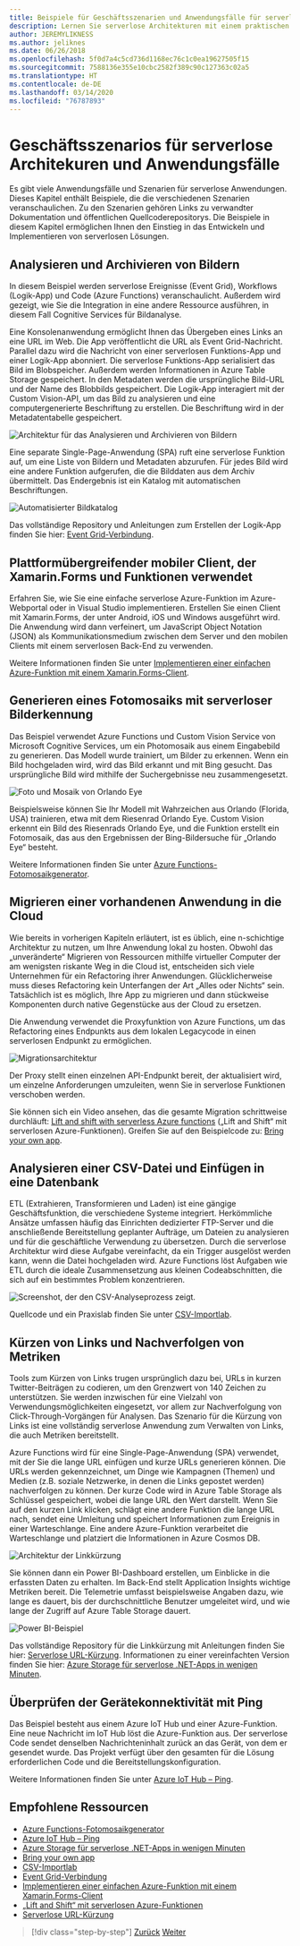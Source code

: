```yaml
---
title: Beispiele für Geschäftsszenarien und Anwendungsfälle für serverlose Apps
description: Lernen Sie serverlose Architekturen mit einem praktischen Ansatz kennen, indem Sie auf Beispiele zugreifen, die von der Bildverarbeitung bis hin zu Mobile-Back-Ends und ETL-Pipelines reichen.
author: JEREMYLIKNESS
ms.author: jeliknes
ms.date: 06/26/2018
ms.openlocfilehash: 5f0d7a4c5cd736d1168ec76c1c0ea19627505f15
ms.sourcegitcommit: 7588136e355e10cbc2582f389c90c127363c02a5
ms.translationtype: HT
ms.contentlocale: de-DE
ms.lasthandoff: 03/14/2020
ms.locfileid: "76787893"
---
```

# <a name="serverless-business-scenarios-and-use-cases"></a>Geschäftsszenarios für serverlose Architekuren und Anwendungsfälle

Es gibt viele Anwendungsfälle und Szenarien für serverlose Anwendungen. Dieses Kapitel enthält Beispiele, die die verschiedenen Szenarien veranschaulichen. Zu den Szenarien gehören Links zu verwandter Dokumentation und öffentlichen Quellcoderepositorys. Die Beispiele in diesem Kapitel ermöglichen Ihnen den Einstieg in das Entwickeln und Implementieren von serverlosen Lösungen.

## <a name="analyze-and-archive-images"></a>Analysieren und Archivieren von Bildern

In diesem Beispiel werden serverlose Ereignisse (Event Grid), Workflows (Logik-App) und Code (Azure Functions) veranschaulicht. Außerdem wird gezeigt, wie Sie die Integration in eine andere Ressource ausführen, in diesem Fall Cognitive Services für Bildanalyse.

Eine Konsolenanwendung ermöglicht Ihnen das Übergeben eines Links an eine URL im Web. Die App veröffentlicht die URL als Event Grid-Nachricht. Parallel dazu wird die Nachricht von einer serverlosen Funktions-App und einer Logik-App abonniert. Die serverlose Funktions-App serialisiert das Bild im Blobspeicher. Außerdem werden Informationen in Azure Table Storage gespeichert. In den Metadaten werden die ursprüngliche Bild-URL und der Name des Blobbilds gespeichert. Die Logik-App interagiert mit der Custom Vision-API, um das Bild zu analysieren und eine computergenerierte Beschriftung zu erstellen. Die Beschriftung wird in der Metadatentabelle gespeichert.

![Architektur für das Analysieren und Archivieren von Bildern](./media/image-processing-example.png)

Eine separate Single-Page-Anwendung (SPA) ruft eine serverlose Funktion auf, um eine Liste von Bildern und Metadaten abzurufen. Für jedes Bild wird eine andere Funktion aufgerufen, die die Bilddaten aus dem Archiv übermittelt. Das Endergebnis ist ein Katalog mit automatischen Beschriftungen.

![Automatisierter Bildkatalog](./media/automated-image-gallery.png)

Das vollständige Repository und Anleitungen zum Erstellen der Logik-App finden Sie hier: [Event Grid-Verbindung](https://github.com/JeremyLikness/Event-Grid-Glue).

## <a name="cross-platform-mobile-client-using-xamarinforms-and-functions"></a>Plattformübergreifender mobiler Client, der Xamarin.Forms und Funktionen verwendet

Erfahren Sie, wie Sie eine einfache serverlose Azure-Funktion im Azure-Webportal oder in Visual Studio implementieren. Erstellen Sie einen Client mit Xamarin.Forms, der unter Android, iOS und Windows ausgeführt wird. Die Anwendung wird dann verfeinert, um JavaScript Object Notation (JSON) als Kommunikationsmedium zwischen dem Server und den mobilen Clients mit einem serverlosen Back-End zu verwenden.

Weitere Informationen finden Sie unter [Implementieren einer einfachen Azure-Funktion mit einem Xamarin.Forms-Client](https://docs.microsoft.com/samples/azure-samples/functions-xamarin-getting-started/implementing-a-simple-azure-function-with-a-xamarinforms-client/).

## <a name="generate-a-photo-mosaic-with-serverless-image-recognition"></a>Generieren eines Fotomosaiks mit serverloser Bilderkennung

Das Beispiel verwendet Azure Functions und Custom Vision Service von Microsoft Cognitive Services, um ein Photomosaik aus einem Eingabebild zu generieren. Das Modell wurde trainiert, um Bilder zu erkennen. Wenn ein Bild hochgeladen wird, wird das Bild erkannt und mit Bing gesucht. Das ursprüngliche Bild wird mithilfe der Suchergebnisse neu zusammengesetzt.

![Foto und Mosaik von Orlando Eye](./media/orlando-eye-both.png)

Beispielsweise können Sie Ihr Modell mit Wahrzeichen aus Orlando (Florida, USA) trainieren, etwa mit dem Riesenrad Orlando Eye. Custom Vision erkennt ein Bild des Riesenrads Orlando Eye, und die Funktion erstellt ein Fotomosaik, das aus den Ergebnissen der Bing-Bildersuche für „Orlando Eye“ besteht.

Weitere Informationen finden Sie unter [Azure Functions-Fotomosaikgenerator](https://github.com/Azure-Samples/functions-dotnet-photo-mosaic).

## <a name="migrate-an-existing-application-to-the-cloud"></a>Migrieren einer vorhandenen Anwendung in die Cloud

Wie bereits in vorherigen Kapiteln erläutert, ist es üblich, eine n-schichtige Architektur zu nutzen, um Ihre Anwendung lokal zu hosten. Obwohl das „unveränderte“ Migrieren von Ressourcen mithilfe virtueller Computer der am wenigsten riskante Weg in die Cloud ist, entscheiden sich viele Unternehmen für ein Refactoring ihrer Anwendungen. Glücklicherweise muss dieses Refactoring kein Unterfangen der Art „Alles oder Nichts“ sein. Tatsächlich ist es möglich, Ihre App zu migrieren und dann stückweise Komponenten durch native Gegenstücke aus der Cloud zu ersetzen.

Die Anwendung verwendet die Proxyfunktion von Azure Functions, um das Refactoring eines Endpunkts aus dem lokalen Legacycode in einen serverlosen Endpunkt zu ermöglichen.

![Migrationsarchitektur](./media/migration-architecture.png)

Der Proxy stellt einen einzelnen API-Endpunkt bereit, der aktualisiert wird, um einzelne Anforderungen umzuleiten, wenn Sie in serverlose Funktionen verschoben werden.

Sie können sich ein Video ansehen, das die gesamte Migration schrittweise durchläuft: [Lift and shift with serverless Azure functions](https://channel9.msdn.com/Events/Connect/2017/E102) („Lift and Shift“ mit serverlosen Azure-Funktionen). Greifen Sie auf den Beispielcode zu: [Bring your own app](https://github.com/JeremyLikness/bring-own-app-connect-17).

## <a name="parse-a-csv-file-and-insert-into-a-database"></a>Analysieren einer CSV-Datei und Einfügen in eine Datenbank

ETL (Extrahieren, Transformieren und Laden) ist eine gängige Geschäftsfunktion, die verschiedene Systeme integriert. Herkömmliche Ansätze umfassen häufig das Einrichten dedizierter FTP-Server und die anschließende Bereitstellung geplanter Aufträge, um Dateien zu analysieren und für die geschäftliche Verwendung zu übersetzen. Durch die serverlose Architektur wird diese Aufgabe vereinfacht, da ein Trigger ausgelöst werden kann, wenn die Datei hochgeladen wird. Azure Functions löst Aufgaben wie ETL durch die ideale Zusammensetzung aus kleinen Codeabschnitten, die sich auf ein bestimmtes Problem konzentrieren.

![Screenshot, der den CSV-Analyseprozess zeigt.](./media/serverless-business-scenarios/csv-parse-database-import.png)

Quellcode und ein Praxislab finden Sie unter [CSV-Importlab](https://github.com/JeremyLikness/azure-fn-file-process-hol).

## <a name="shorten-links-and-track-metrics"></a>Kürzen von Links und Nachverfolgen von Metriken

Tools zum Kürzen von Links trugen ursprünglich dazu bei, URLs in kurzen Twitter-Beiträgen zu codieren, um den Grenzwert von 140 Zeichen zu unterstützen. Sie werden inzwischen für eine Vielzahl von Verwendungsmöglichkeiten eingesetzt, vor allem zur Nachverfolgung von Click-Through-Vorgängen für Analysen. Das Szenario für die Kürzung von Links ist eine vollständig serverlose Anwendung zum Verwalten von Links, die auch Metriken bereitstellt.

Azure Functions wird für eine Single-Page-Anwendung (SPA) verwendet, mit der Sie die lange URL einfügen und kurze URLs generieren können. Die URLs werden gekennzeichnet, um Dinge wie Kampagnen (Themen) und Medien (z.B. soziale Netzwerke, in denen die Links gepostet werden) nachverfolgen zu können. Der kurze Code wird in Azure Table Storage als Schlüssel gespeichert, wobei die lange URL den Wert darstellt. Wenn Sie auf den kurzen Link klicken, schlägt eine andere Funktion die lange URL nach, sendet eine Umleitung und speichert Informationen zum Ereignis in einer Warteschlange. Eine andere Azure-Funktion verarbeitet die Warteschlange und platziert die Informationen in Azure Cosmos DB.

![Architektur der Linkkürzung](./media/link-shortener-architecture.png)

Sie können dann ein Power BI-Dashboard erstellen, um Einblicke in die erfassten Daten zu erhalten. Im Back-End stellt Application Insights wichtige Metriken bereit. Die Telemetrie umfasst beispielsweise Angaben dazu, wie lange es dauert, bis der durchschnittliche Benutzer umgeleitet wird, und wie lange der Zugriff auf Azure Table Storage dauert.

![Power BI-Beispiel](./media/power-bi-example.png)

Das vollständige Repository für die Linkkürzung mit Anleitungen finden Sie hier: [Serverlose URL-Kürzung](https://github.com/jeremylikness/serverless-url-shortener). Informationen zu einer vereinfachten Version finden Sie hier: [Azure Storage für serverlose .NET-Apps in wenigen Minuten](https://devblogs.microsoft.com/aspnet/azure-storage-for-serverless-net-apps-in-minutes/).

## <a name="verify-device-connectivity-using-a-ping"></a>Überprüfen der Gerätekonnektivität mit Ping

Das Beispiel besteht aus einem Azure IoT Hub und einer Azure-Funktion. Eine neue Nachricht im IoT Hub löst die Azure-Funktion aus. Der serverlose Code sendet denselben Nachrichteninhalt zurück an das Gerät, von dem er gesendet wurde. Das Projekt verfügt über den gesamten für die Lösung erforderlichen Code und die Bereitstellungskonfiguration.

Weitere Informationen finden Sie unter [Azure IoT Hub – Ping](https://github.com/Azure-Samples/iot-hub-node-ping).

## <a name="recommended-resources"></a>Empfohlene Ressourcen

- [Azure Functions-Fotomosaikgenerator](https://github.com/Azure-Samples/functions-dotnet-photo-mosaic)
- [Azure IoT Hub – Ping](https://github.com/Azure-Samples/iot-hub-node-ping)
- [Azure Storage für serverlose .NET-Apps in wenigen Minuten](https://devblogs.microsoft.com/aspnet/azure-storage-for-serverless-net-apps-in-minutes/)
- [Bring your own app](https://github.com/JeremyLikness/bring-own-app-connect-17)
- [CSV-Importlab](https://github.com/JeremyLikness/azure-fn-file-process-hol)
- [Event Grid-Verbindung](https://github.com/JeremyLikness/Event-Grid-Glue)
- [Implementieren einer einfachen Azure-Funktion mit einem Xamarin.Forms-Client](https://docs.microsoft.com/samples/azure-samples/functions-xamarin-getting-started/implementing-a-simple-azure-function-with-a-xamarinforms-client/)
- [„Lift and Shift“ mit serverlosen Azure-Funktionen](https://channel9.msdn.com/Events/Connect/2017/E102)
- [Serverlose URL-Kürzung](https://github.com/jeremylikness/serverless-url-shortener)

>[!div class="step-by-step"]
>[Zurück](orchestration-patterns.md)
>[Weiter](serverless-conclusion.md)
